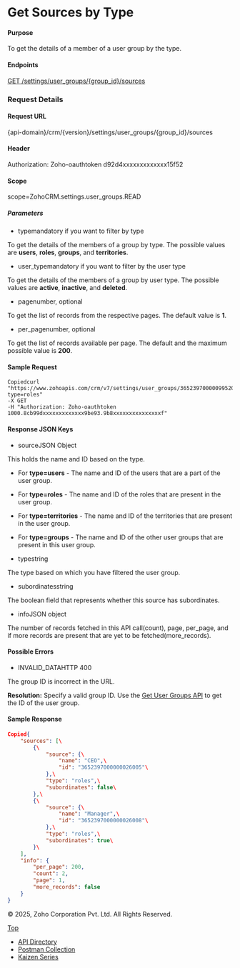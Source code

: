 
# Get Sources by Type

#### Purpose

To get the details of a member of a user group by the type.

#### Endpoints

[GET /settings/user\_groups/{group\_id}/sources](https://www.zoho.com/crm/developer/docs/api/v7/get-sources-by-type.html)

### Request Details

#### Request URL

{api-domain}/crm/{version}/settings/user\_groups/{group\_id}/sources

#### Header

Authorization: Zoho-oauthtoken d92d4xxxxxxxxxxxxx15f52

#### Scope

scope=ZohoCRM.settings.user\_groups.READ

##### Parameters

- typemandatory if you want to filter by type



To get the details of the members of a group by type. The possible values are **users**, **roles**, **groups**, and **territories**.

- user\_typemandatory if you want to filter by the user type



To get the details of the members of a group by user type. The possible values are **active**, **inactive**, and **deleted**.

- pagenumber, optional



To get the list of records from the respective pages. The default value is **1**.

- per\_pagenumber, optional



To get the list of records available per page. The default and the maximum possible value is **200**.


#### Sample Request

``` curl
Copiedcurl "https://www.zohoapis.com/crm/v7/settings/user_groups/3652397000009952001/sources?type=roles"
-X GET
-H "Authorization: Zoho-oauthtoken 1000.8cb99dxxxxxxxxxxxxx9be93.9b8xxxxxxxxxxxxxxxf"
```

#### Response JSON Keys

- sourceJSON Object



This holds the name and ID based on the type.



- For **type=users** \- The name and ID of the users that are a part of the user group.
- For **type=roles** \- The name and ID of the roles that are present in the user group.
- For **type=territories** \- The name and ID of the territories that are present in the user group.
- For **type=groups** \- The name and ID of the other user groups that are present in this user group.

- typestring



The type based on which you have filtered the user group.

- subordinatesstring



The boolean field that represents whether this source has subordinates.

- infoJSON object



The number of records fetched in this API call(count), page, per\_page, and if more records are present that are yet to be fetched(more\_records).


#### Possible Errors

- INVALID\_DATAHTTP 400



The group ID is incorrect in the URL.

**Resolution:** Specify a valid group ID. Use the [Get User Groups API](https://www.zoho.com/crm/developer/docs/api/v7/get-user-groups.html) to get the ID of the user group.


#### Sample Response

``` json
Copied{
    "sources": [\
        {\
            "source": {\
                "name": "CEO",\
                "id": "3652397000000026005"\
            },\
            "type": "roles",\
            "subordinates": false\
        },\
        {\
            "source": {\
                "name": "Manager",\
                "id": "3652397000000026008"\
            },\
            "type": "roles",\
            "subordinates": true\
        }\
    ],
    "info": {
        "per_page": 200,
        "count": 2,
        "page": 1,
        "more_records": false
    }
}
```

© 2025, Zoho Corporation Pvt. Ltd. All Rights Reserved.

[Top](https://www.zoho.com/crm/developer/docs/api/v7/get-sources-by-type.html#top)

- [API Directory](https://www.zoho.com/crm/developer/docs/api-directory.html?source_from=qlink_)
- [Postman Collection](https://www.postman.com/zohocrmdevelopers/workspace/zoho-crm-developers/overview?source_from=qlink_)
- [Kaizen Series](https://www.zoho.com/crm/developer/docs/kaizen-series-directory.html?source_from=qlink_)